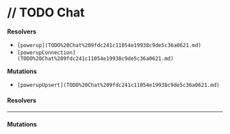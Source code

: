 # // TODO Chat

**Resolvers**

* `[powerup](TODO%20Chat%209fdc241c11054e19938c9de5c36a0621.md)`
* `[powerupConnection](TODO%20Chat%209fdc241c11054e19938c9de5c36a0621.md)`

**Mutations**

* `[powerupUpsert](TODO%20Chat%209fdc241c11054e19938c9de5c36a0621.md)`

#### Resolvers

***

#### Mutations
